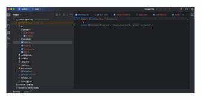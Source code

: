 ![alt text](https://github.com/xsip/pkg-splitter/blob/ac7eee32d639e4cd7c42ee8c440b7c60d200f8b0/img.png?raw=true)
